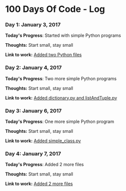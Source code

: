 # 100 Days Of Code - Log
### Day 1: January 3, 2017

**Today's Progress**: Started with simple Python programs

**Thoughts:** Start small, stay small

**Link to work:** [Added two Python files](https://github.com/gdaddar/100-days-of-code/commit/5fcd74adcb7d6f78eddf3f9cbca30dcfcd283a20)


### Day 2: January 4, 2017

**Today's Progress**: Two more simple Python programs

**Thoughts:** Start small, stay small

**Link to work:** [Added dictionary.py and listAndTuple.py](https://github.com/gdaddar/100-days-of-code/commit/b42adc80a2a9b64696692d8182bdb57d65fed62e)

### Day 3: January 6, 2017

**Today's Progress**: One more simple Python program

**Thoughts:** Start small, stay small

**Link to work:** [Added simple_class.py](https://github.com/gdaddar/100-days-of-code/commit/8a13a3f868c4f83a1969235e4db29b0d3b0581e9)

### Day 4: January 7, 2017

**Today's Progress**: Added 2 more files

**Thoughts:** Start small, stay small

**Link to work:** [Added 2 more files](https://github.com/gdaddar/100-days-of-code/commit/d1a5248da7b76e87a7ffc27890615052ab9dec32)
